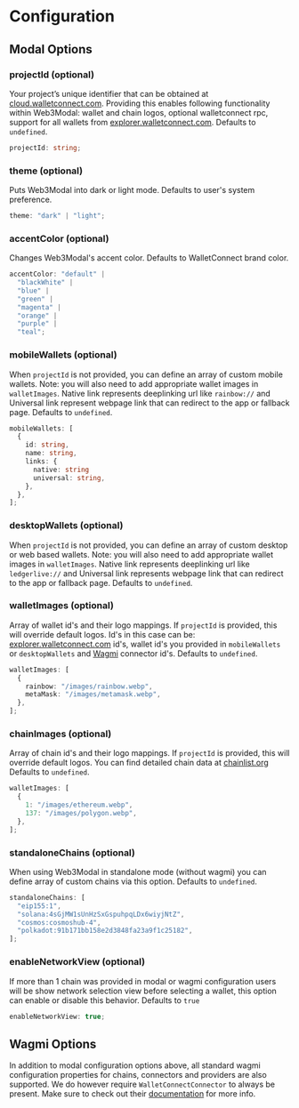 # Configuration

## Modal Options

### projectId (optional)

Your project’s unique identifier that can be obtained at [cloud.walletconnect.com](https://cloud.walletconnect.com). Providing this enables following functionality within Web3Modal: wallet and chain logos, optional walletconnect rpc, support for all wallets from [explorer.walletconnect.com](https://explorer.walletconnect.com). Defaults to `undefined`.

```ts
projectId: string;
```

### theme (optional)

Puts Web3Modal into dark or light mode. Defaults to user's system preference.

```ts
theme: "dark" | "light";
```

### accentColor (optional)

Changes Web3Modal's accent color. Defaults to WalletConnect brand color.

```ts
accentColor: "default" |
  "blackWhite" |
  "blue" |
  "green" |
  "magenta" |
  "orange" |
  "purple" |
  "teal";
```

### mobileWallets (optional)

When `projectId` is not provided, you can define an array of custom mobile wallets. Note: you will also need to add appropriate wallet images in `walletImages`. Native link represents deeplinking url like `rainbow://` and Universal link represent webpage link that can redirect to the app or fallback page. Defaults to `undefined`.

```ts
mobileWallets: [
  {
    id: string,
    name: string,
    links: {
      native: string
      universal: string,
    },
  },
];
```

### desktopWallets (optional)

When `projectId` is not provided, you can define an array of custom desktop or web based wallets. Note: you will also need to add appropriate wallet images in `walletImages`. Native link represents deeplinking url like `ledgerlive://` and Universal link represents webpage link that can redirect to the app or fallback page. Defaults to `undefined`.

### walletImages (optional)

Array of wallet id's and their logo mappings. If `projectId` is provided, this will override default logos. Id's in this case can be: [explorer.walletconnect.com](https://explorer.walletconnect.com) id's, wallet id's you provided in `mobileWallets` or `desktopWallets` and [Wagmi](https://wagmi.sh) connector id's. Defaults to `undefined`.

```ts
walletImages: [
  {
    rainbow: "/images/rainbow.webp",
    metaMask: "/images/metamask.webp",
  },
];
```

### chainImages (optional)

Array of chain id's and their logo mappings. If `projectId` is provided, this will override default logos. You can find detailed chain data at [chainlist.org](https://chainlist.org) Defaults to `undefined`.

```ts
walletImages: [
  {
    1: "/images/ethereum.webp",
    137: "/images/polygon.webp",
  },
];
```

### standaloneChains (optional)

When using Web3Modal in standalone mode (without wagmi) you can define array of custom chains via this option. Defaults to `undefined`.

```ts
standaloneChains: [
  "eip155:1",
  "solana:4sGjMW1sUnHzSxGspuhpqLDx6wiyjNtZ",
  "cosmos:cosmoshub-4",
  "polkadot:91b171bb158e2d3848fa23a9f1c25182",
];
```

### enableNetworkView (optional)

If more than 1 chain was provided in modal or wagmi configuration users will be show network selection view before selecting a wallet, this option can enable or disable this behavior. Defaults to `true`

```ts
enableNetworkView: true;
```

## Wagmi Options

In addition to modal configuration options above, all standard wagmi configuration properties for chains, connectors and providers are also supported. We do however require `WalletConnectConnector` to always be present. Make sure to check out their [documentation](https://wagmi.sh/) for more info.

